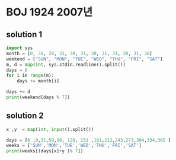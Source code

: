 # BOJ 1924 2007년

## solution 1 


```python
import sys
month = [0, 31, 28, 31, 30, 31, 30, 31, 31, 30, 31, 30]
weekend = ["SUN", "MON", "TUE", "WED", "THU", "FRI", "SAT"]
m, d = map(int, sys.stdin.readline().split())
days = 0
for i in range(m):
    days += month[i]

days += d
print(weekend[days % 7])

```

## solution 2

```python
x ,y  = map(int, input().split())

days = [0 ,0,31,59,90, 120, 151 ,181,212,243,273,304,334,365 ]
weeks = ['SUN','MON','TUE','WED','THU','FRI','SAT']
print(weeks[(days[x]+y )% 7])
```